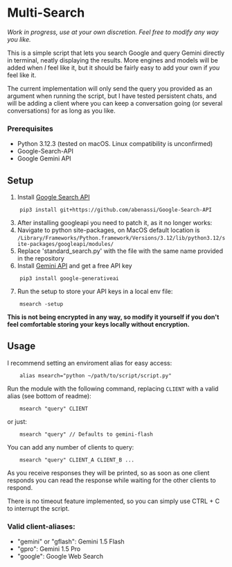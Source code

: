 <h1>Multi-Search</h1>

_Work in progress, use at your own discretion. Feel free to modify any way you like._

This is a simple script that lets you search Google and query Gemini directly in terminal, neatly displaying the results. More engines and models will be
added when _I_ feel like it, but it should be fairly easy to add your own if _you_ feel like it. 

The current implementation will only send the query you provided as an argument when running the script, but I have tested persistent chats, and will be adding 
a client where you can keep a conversation going (or several conversations) for as long as you like.

### Prerequisites
- Python 3.12.3 (tested on macOS. Linux compatibility is unconfirmed)
- Google-Search-API
- Google Gemini API

<h2>Setup</h2>

1. Install [Google Search API](https://github.com/abenassi/Google-Search-API)
```
    pip3 install git+https://github.com/abenassi/Google-Search-API
```
3. After installing googleapi you need to patch it, as it no longer works:
4. Navigate to python site-packages, on MacOS default location is ```/Library/Frameworks/Python.framework/Versions/3.12/lib/python3.12/site-packages/googleapi/modules/```
5. Replace 'standard_search.py' with the file with the same name provided in the repository
6. Install [Gemini API](https://ai.google.dev/) and get a free API key
``` 
    pip3 install google-generativeai
```
7. Run the setup to store your API keys in a local env file:
``` 
    msearch -setup
```
**This is not being encrypted in any way, so modify it yourself if you don't feel comfortable storing your keys locally without encryption.**

<h2>Usage</h2>

I recommend setting an enviroment alias for easy access: 
```
    alias msearch="python ~/path/to/script/script.py"
```
Run the module with the following command, replacing ```CLIENT``` with a valid alias (see bottom of readme):
```
    msearch "query" CLIENT
```
or just:
```
    msearch "query" // Defaults to gemini-flash
```

You can add any number of clients to query:
```
    msearch "query" CLIENT_A CLIENT_B ...
```
As you receive responses they will be printed, so as soon as one client responds you can read the response while waiting for the other clients to respond.

There is no timeout feature implemented, so you can simply use CTRL + C to interrupt the script.

### Valid client-aliases:
- "gemini" or "gflash": Gemini 1.5 Flash
- "gpro": Gemini 1.5 Pro
- "google": Google Web Search
